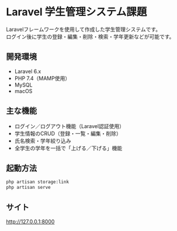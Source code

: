 # Laravel 学生管理システム課題

Laravelフレームワークを使用して作成した学生管理システムです。  
ログイン後に学生の登録・編集・削除・検索・学年更新などが可能です。

## 開発環境
- Laravel 6.x
- PHP 7.4（MAMP使用）
- MySQL
- macOS

## 主な機能
- ログイン／ログアウト機能（Laravel認証使用）
- 学生情報のCRUD（登録・一覧・編集・削除）
- 氏名検索・学年絞り込み
- 全学生の学年を一括で「上げる／下げる」機能

## 起動方法
```bash
php artisan storage:link 
php artisan serve
```

## サイト
http://127.0.0.1:8000

